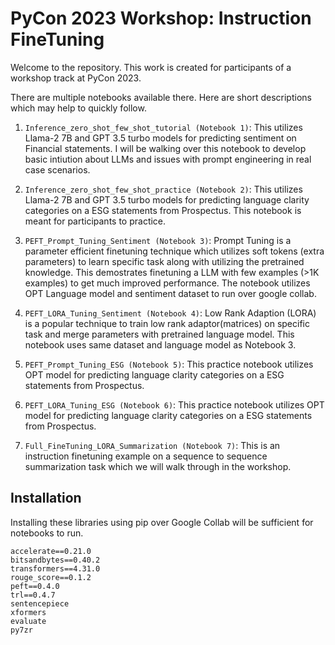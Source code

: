 # PyCon 2023 Workshop: Instruction FineTuning

Welcome to the repository. This work is created for participants of a workshop track at PyCon 2023.

There are multiple notebooks available there. Here are short descriptions which may help to quickly follow.

1. `Inference_zero_shot_few_shot_tutorial (Notebook 1)`: This utilizes Llama-2 7B and GPT 3.5 turbo models for predicting sentiment on Financial statements. I will be walking over this notebook to develop basic intiution about LLMs and issues with prompt engineering in real case scenarios.

2. `Inference_zero_shot_few_shot_practice (Notebook 2)`: This utilizes Llama-2 7B and GPT 3.5 turbo models for predicting language clarity categories on a ESG statements from Prospectus.  This notebook is meant for participants to practice.

3. `PEFT_Prompt_Tuning_Sentiment (Notebook 3)`: Prompt Tuning is a parameter efficient finetuning technique which utilizes soft tokens (extra parameters) to learn specific task along with utilizing the pretrained knowledge. This demostrates finetuning a LLM with few examples (>1K examples) to get much improved performance. The notebook utilizes OPT Language model and sentiment dataset to run over google collab.

4. `PEFT_LORA_Tuning_Sentiment (Notebook 4)`: Low Rank Adaption (LORA) is a popular technique to train low rank adaptor(matrices) on specific task and merge parameters with pretrained language model. This notebook uses same dataset and language model as Notebook 3.

5. `PEFT_Prompt_Tuning_ESG (Notebook 5)`: This practice notebook utilizes OPT model for predicting language clarity categories on a ESG statements from Prospectus.  

6. `PEFT_LORA_Tuning_ESG (Notebook 6)`: This practice notebook utilizes OPT model for predicting language clarity categories on a ESG statements from Prospectus.

7. `Full_FineTuning_LORA_Summarization (Notebook 7)`: This is an instruction finetuning example on a sequence to sequence summarization task which we will walk through in the workshop.


## Installation

Installing these libraries using pip over Google Collab will be sufficient for notebooks to run.

```
accelerate==0.21.0 
bitsandbytes==0.40.2 
transformers==4.31.0
rouge_score==0.1.2
peft==0.4.0
trl==0.4.7
sentencepiece 
xformers 
evaluate
py7zr
```